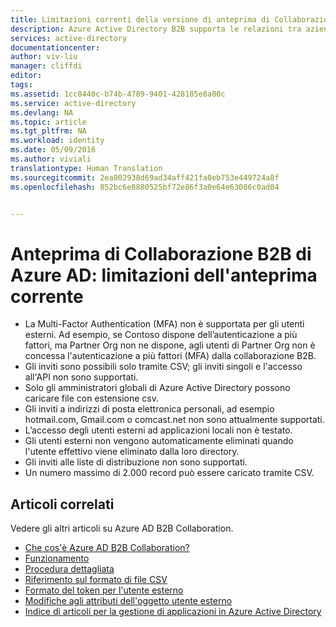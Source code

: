 ```yaml
---
title: Limitazioni correnti della versione di anteprima di Collaborazione B2B di Azure Active Directory | Documentazione Microsoft
description: Azure Active Directory B2B supporta le relazioni tra aziende abilitando i partner commerciali ad accedere in modo selettivo alle applicazioni aziendali
services: active-directory
documentationcenter: 
author: viv-liu
manager: cliffdi
editor: 
tags: 
ms.assetid: 1cc8440c-b74b-4789-9401-428105e8a00c
ms.service: active-directory
ms.devlang: NA
ms.topic: article
ms.tgt_pltfrm: NA
ms.workload: identity
ms.date: 05/09/2016
ms.author: viviali
translationtype: Human Translation
ms.sourcegitcommit: 2ea002938d69ad34aff421fa0eb753e449724a8f
ms.openlocfilehash: 852bc6e8880525bf72e86f3a0e64e63086c0ad04


---
```

# <a name="azure-ad-b2b-collaboration-preview-current-preview-limitations"></a>Anteprima di Collaborazione B2B di Azure AD: limitazioni dell'anteprima corrente
* La Multi-Factor Authentication (MFA) non è supportata per gli utenti esterni. Ad esempio, se Contoso dispone dell’autenticazione a più fattori, ma Partner Org non ne dispone, agli utenti di Partner Org non è concessa l'autenticazione a più fattori (MFA) dalla collaborazione B2B.
* Gli inviti sono possibili solo tramite CSV; gli inviti singoli e l'accesso all'API non sono supportati.
* Solo gli amministratori globali di Azure Active Directory possono caricare file con estensione csv.
* Gli inviti a indirizzi di posta elettronica personali, ad esempio hotmail.com, Gmail.com o comcast.net non sono attualmente supportati.
* L’accesso degli utenti esterni ad applicazioni locali non è testato.
* Gli utenti esterni non vengono automaticamente eliminati quando l'utente effettivo viene eliminato dalla loro directory.
* Gli inviti alle liste di distribuzione non sono supportati.
* Un numero massimo di 2.000 record può essere caricato tramite CSV.

## <a name="related-articles"></a>Articoli correlati
Vedere gli altri articoli su Azure AD B2B Collaboration.

* [Che cos'è Azure AD B2B Collaboration?](active-directory-b2b-what-is-azure-ad-b2b.md)
* [Funzionamento](active-directory-b2b-how-it-works.md)
* [Procedura dettagliata](active-directory-b2b-detailed-walkthrough.md)
* [Riferimento sul formato di file CSV](active-directory-b2b-references-csv-file-format.md)
* [Formato del token per l'utente esterno](active-directory-b2b-references-external-user-token-format.md)
* [Modifiche agli attributi dell'oggetto utente esterno](active-directory-b2b-references-external-user-object-attribute-changes.md)
* [Indice di articoli per la gestione di applicazioni in Azure Active Directory](active-directory-apps-index.md)




<!--HONumber=Dec16_HO4-->


